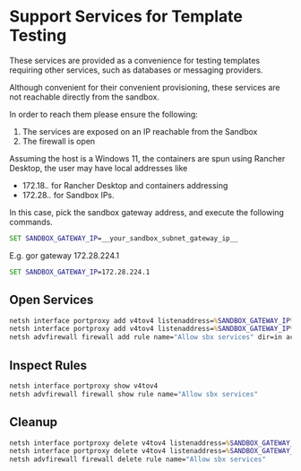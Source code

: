 # Support Services for Template Testing

These services are provided as a convenience for testing templates requiring other services, such as databases or messaging providers.

Although convenient for their convenient provisioning, these services are not reachable directly from the sandbox.

In order to reach them please ensure the following:

1. The services are exposed on an IP reachable from the Sandbox
2. The firewall is open

Assuming the host is a Windows 11, the containers are spun using Rancher Desktop, the user may have local addresses like

* 172.18.*.* for Rancher Desktop and containers addressing
* 172.28.*.* for Sandbox IPs.

In this case, pick the sandbox gateway address, and execute the following commands.

```bat
SET SANDBOX_GATEWAY_IP=__your_sandbox_subnet_gateway_ip__
```

E.g. gor gateway 172.28.224.1

```bat
SET SANDBOX_GATEWAY_IP=172.28.224.1
```

## Open Services

```bat
netsh interface portproxy add v4tov4 listenaddress=%SANDBOX_GATEWAY_IP% listenport=1433 connectaddress=host.docker.internal connectport=1433
netsh interface portproxy add v4tov4 listenaddress=%SANDBOX_GATEWAY_IP% listenport=8080 connectaddress=host.docker.internal connectport=8080
netsh advfirewall firewall add rule name="Allow sbx services" dir=in action=allow protocol=TCP localport=8080,1433 localip=%SANDBOX_GATEWAY_IP% remoteip=LocalSubnet
```

## Inspect Rules

```bat
netsh interface portproxy show v4tov4
netsh advfirewall firewall show rule name="Allow sbx services"
```

## Cleanup 

```bat
netsh interface portproxy delete v4tov4 listenaddress=%SANDBOX_GATEWAY_IP% listenport=1433
netsh interface portproxy delete v4tov4 listenaddress=%SANDBOX_GATEWAY_IP% listenport=8080
netsh advfirewall firewall delete rule name="Allow sbx services"
```
